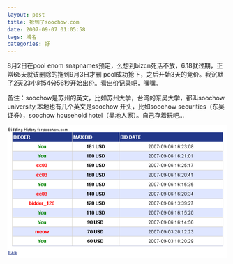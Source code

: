 ```yaml
---
layout: post
title: 抢到了soochow.com
date: 2007-09-07 01:05:58
tags: 域名
categories: 好
---
```

8月2日在pool enom snapnames预定，么想到bizcn死活不放，6.18就过期，正常65天就该删除的拖到9月3日才删 pool成功抢下，之后开始3天的竞价。我沉默了2天23小时54分56秒开始出价。看出价记录吧，嘿嘿。


备注：soochow是苏州的英文，比如苏州大学，台湾的东吴大学，都叫soochow university,本地也有几个英文是soochow 开头，比如soochow securities（东吴证券），soochow household hotel（吴地人家）。自己存着玩吧...

<img src="/uploads/2007-09-07-soochow.gif"  />